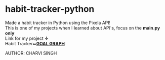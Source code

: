 # habit-tracker-python
Made a habit tracker in Python using the Pixela API!<br>
This is one of my projects when I learned about API's, focus on the <b>main.py only</b> <br>
Link for my project <b>↓</b><br>
Habit Tracker➯<a href="https://pixe.la/v1/users/charvisgood/graphs/graphical24.html"><b>GOAL GRAPH</b></a><br>

AUTHOR: CHARVI SINGH
